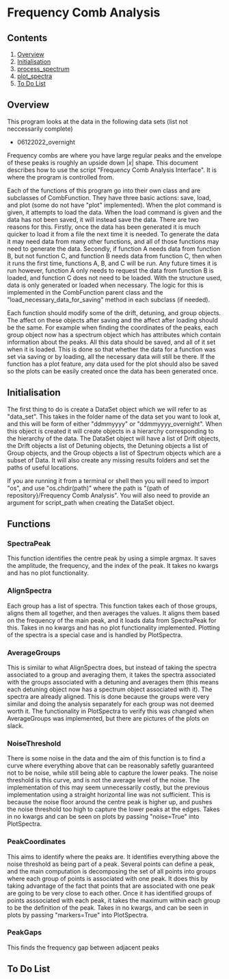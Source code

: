 # Frequency Comb Analysis

## Contents

1. [Overview](#overview)
1. [Initialisation](#initialisation)
1. [process_spectrum](#process_spectrum)
1. [plot_spectra](#plot_spectra)
1. [To Do List](#to-do-list)

## Overview

This program looks at the data in the following data sets (list not neccessarily complete)

- 06122022_overnight

Frequency combs are where you have large regular peaks and the envelope of these peaks is roughly an upside down $|x|$ shape. This document describes how to use the script "Frequency Comb Analysis Interface". It is where the program is controlled from.

Each of the functions of this program go into their own class and are subclasses of CombFunction. They have three basic actions: save, load, and plot (some do not have "plot" implemented). When the plot command is given, it attempts to load the data. When the load command is given and the data has not been saved, it will instead save the data. There are two reasons for this. Firstly, once the data has been generated it is much quicker to load it from a file the next time it is needed. To generate the data it may need data from many other functions, and all of those functions may need to generate the data. Secondly, if function A needs data from function B, but not function C, and function B needs data from function C, then when it runs the first time, functions A, B, and C will be run. Any future times it is run however, function A only needs to request the data from function B is loaded, and function C does not need to be loaded. With the structure used, data is only generated or loaded when necessary. The logic for this is implemented in the CombFunction parent class and the "load_necessary_data_for_saving" method in each subclass (if needed).

Each function should modify some of the drift, detuning, and group objects. The affect on these objects after saving and the affect after loading should be the same. For example when finding the coordinates of the peaks, each group object now has a spectrum object which has attributes which contain information about the peaks. All this data should be saved, and all of it set when it is loaded. This is done so that whether the data for a function was set via saving or by loading, all the necessary data will still be there. If the function has a plot feature, any data used for the plot should also be saved so the plots can be easily created once the data has been generated once.

## Initialisation

The first thing to do is create a DataSet object which we will refer to as "data_set". This takes in the folder name of the data set you want to look at, and this will be form of either "ddmmyyyy" or "ddmmyyyy_overnight". When this object is created it will create objects in a hierarchy corresponding to the hierarchy of the data. The DataSet object will have a list of Drift objects, the Drift objects a list of Detuning objects, the Detuning objects a list of Group objects, and the Group objects a list of Spectrum objects which are a subset of Data. It will also create any missing results folders and set the paths of useful locations.

If you are running it from a terminal or shell then you will need to import "os", and use "os.chdir(path)" where the path is "{path of repository}/Frequency Comb Analysis". You will also need to provide an argument for script_path when creating the DataSet object.

## Functions

### SpectraPeak

This function identifies the centre peak by using a simple argmax. It saves the amplitude, the frequency, and the index of the peak. It takes no kwargs and has no plot functionality.

### AlignSpectra

Each group has a list of spectra. This function takes each of those groups, aligns them all together, and then averages the values. It aligns them based on the frequency of the main peak, and it loads data from SpectraPeak for this. Takes in no kwargs and has no plot functionality implemented. Plotting of the spectra is a special case and is handled by PlotSpectra.

### AverageGroups

This is similar to what AlignSpectra does, but instead of taking the spectra associated to a group and averaging them, it takes the spectra associated with the groups associated with a detuning and averages them (this means each detuning object now has a spectrum object associated with it). The spectra are already aligned. This is done because the groups were very similar and doing the analysis separately for each group was not deemed worth it. The functionality in PlotSpectra to verify this was changed when AverageGroups was implemented, but there are pictures of the plots on slack.

### NoiseThreshold

There is some noise in the data and the aim of this function is to find a curve where everything above that can be reasonably safetly guaranteed not to be noise, while still being able to capture the lower peaks. The noise threshold is this curve, and is not the average level of the noise. The implementation of this may seem unnecessarily costly, but the previous implementation using a straight horizontal line was not sufficient. This is because the noise floor around the centre peak is higher up, and pushes the noise threshold too high to capture the lower peaks at the edges. Takes in no kwargs and can be seen on plots by passing "noise=True" into PlotSpectra.

### PeakCoordinates

This aims to identify where the peaks are. It identifies everything above the noise threshold as being part of a peak. Several points can define a peak, and the main computation is decomposing the set of all points into groups where each group of points is associated with one peak. It does this by taking advantage of the fact that points that are associated with one peak are going to be very close to each other. Once it has identified groups of points asssociated with each peak, it takes the maximum within each group to be the definition of the peak. Takes in no kwargs, and can be seen in plots by passing "markers=True" into PlotSpectra.

### PeakGaps

This finds the frequency gap between adjacent peaks

## To Do List